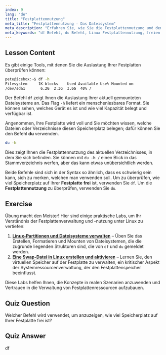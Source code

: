```yaml
---
index: 9
lang: "de"
title: "Festplattennutzung"
meta_title: "Festplattennutzung - Das Dateisystem"
meta_description: "Erfahren Sie, wie Sie die Festplattennutzung und den freien Speicherplatz unter Linux mit den Befehlen df und du überprüfen. Verstehen Sie ihre Unterschiede und wann Sie welchen verwenden sollten. Linux-Festplattenverwaltungs-Tutorial."
meta_keywords: "df Befehl, du Befehl, Linux Festplattennutzung, freien Speicherplatz prüfen, Linux Tutorial, Linux für Anfänger, Festplattenverwaltung, Linux Anleitung"
---
```


## Lesson Content

Es gibt einige Tools, mit denen Sie die Auslastung Ihrer Festplatten überprüfen können:

```bash
pete@icebox:~$ df -h
Filesystem     1K-blocks    Used Available Use% Mounted on
/dev/sda1       6.2G  2.3G  3.6G  40% /
```

Der Befehl `df` zeigt Ihnen die Auslastung Ihrer aktuell gemounteten Dateisysteme an. Das Flag `-h` liefert ein menschenlesbares Format. Sie können sehen, welches Gerät es ist und wie viel Kapazität belegt und verfügbar ist.

Angenommen, Ihre Festplatte wird voll und Sie möchten wissen, welche Dateien oder Verzeichnisse diesen Speicherplatz belegen; dafür können Sie den Befehl **du** verwenden.

```bash
du -h
```

Dies zeigt Ihnen die Festplattennutzung des aktuellen Verzeichnisses, in dem Sie sich befinden. Sie können mit `du -h /` einen Blick in das Stammverzeichnis werfen, aber das kann etwas unübersichtlich werden.

Beide Befehle sind sich in der Syntax so ähnlich, dass es schwierig sein kann, sich zu merken, welchen man verwenden soll. Um zu überprüfen, wie viel Speicherplatz auf Ihrer **Festplatte** **frei** ist, verwenden Sie `df`. Um die **Festplattennutzung** zu überprüfen, verwenden Sie `du`.

## Exercise

Übung macht den Meister! Hier sind einige praktische Labs, um Ihr Verständnis der Festplattenverwaltung und -nutzung unter Linux zu vertiefen:

1. **[Linux-Partitionen und Dateisysteme verwalten](https://labex.io/de/labs/comptia-manage-linux-partitions-and-filesystems-590845)** – Üben Sie das Erstellen, Formatieren und Mounten von Dateisystemen, die die zugrunde liegenden Strukturen sind, die von `df` und `du` gemeldet werden.
2. **[Eine Swap-Datei in Linux erstellen und aktivieren](https://labex.io/de/labs/comptia-create-and-activate-a-swap-file-in-linux-590858)** – Lernen Sie, den virtuellen Speicher auf der Festplatte zu verwalten, ein kritischer Aspekt der Systemressourcenverwaltung, der den Festplattenspeicher beeinflusst.

Diese Labs helfen Ihnen, die Konzepte in realen Szenarien anzuwenden und Vertrauen in die Verwaltung von Festplattenressourcen aufzubauen.

## Quiz Question

Welcher Befehl wird verwendet, um anzuzeigen, wie viel Speicherplatz auf Ihrer Festplatte frei ist?

## Quiz Answer

df

